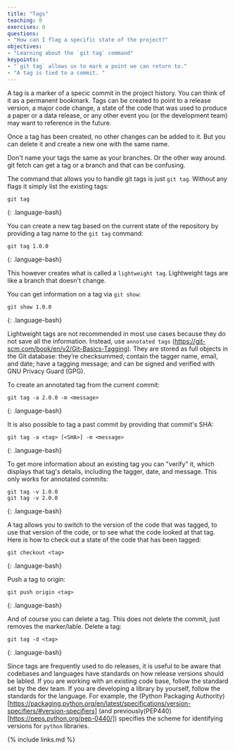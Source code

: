 ```yaml
---
title: "Tags"
teaching: 0
exercises: 0
questions:
- "How can I flag a specific state of the project?"
objectives:
- "Learning about the `git tag` command"
keypoints:
- "`git tag` allows us to mark a point we can return to."
- "A tag is tied to a commit. "
---
```


A tag is a marker of a specic commit in the project history. You can think of it as a permanent bookmark. Tags can be created to point to a release version, a major code change, a state of the code that was used to produce a paper or a data release, or any other event you (or the development team) may want to reference in the future. 

Once a tag has been created, no other changes can be added to it. But you can delete it and create a new one with the same name. 

Don't name your tags the same as your branches. Or the other way around. git fetch can get a tag or a branch and that can be confusing.

The command that allows you to handle git tags is just `git tag`. Without any flags it simply list the existing tags:

~~~
git tag 
~~~
{: .language-bash}


You can create a new tag based on the current state of the repository by providing a tag name to the `git tag` command:
~~~
git tag 1.0.0
~~~
{: .language-bash}

This however creates what is called a `lightweight tag`. Lightweight tags are like a branch that doesn't change.

You can get information on a tag via `git show`:

~~~
git show 1.0.0
~~~
{: .language-bash}

Lightweight tags are not recommended in most use cases because they do not save all the information. Instead, use `annotated tags` (https://git-scm.com/book/en/v2/Git-Basics-Tagging). They are stored as full objects in the Git database: they’re checksummed; contain the tagger name, email, and date; have a tagging message; and can be signed and verified with GNU Privacy Guard (GPG). 

To create an annotated tag from the current commit:
~~~
git tag -a 2.0.0 -m <message>
~~~
{: .language-bash}

It is also possible to tag a past commit by providing that commit's SHA:
~~~
git tag -a <tag> [<SHA>] -m <message>
~~~
{: .language-bash}

To get more information about an existing tag you can "verify" it, which displays that tag's details, including the tagger, date, and message. This only works for annotated commits:
~~~
git tag -v 1.0.0
git tag -v 2.0.0
~~~
{: .language-bash}

A tag allows you to switch to the version of the code that was tagged, to use that version of the code, or to see what the code looked at that tag. Here is how to check out a state of the code that has been tagged:
~~~
git checkout <tag> 
~~~
{: .language-bash}

Push a tag to origin:
~~~
git push origin <tag>
~~~
{: .language-bash}

And of course you can delete a tag. This does not delete the commit, just removes the marker/lable. Delete a tag:
~~~
git tag -d <tag>
~~~
{: .language-bash}

Since tags are frequently used to do releases, it is useful to be aware that codebases and languages have standards on how release versions should be labled. If you are working with an existing code base, follow the standard set by the dev team. If you are developing a library by yourself, follow the standards for the language. For example, the (Python Packaging Authority)[https://packaging.python.org/en/latest/specifications/version-specifiers/#version-specifiers] (and previously(PEP440)[https://peps.python.org/pep-0440/]) specifies the scheme for identifying versions for `python` libraries. 

<!--- ![Merging 1](../fig/14-tags.png)---> 

{% include links.md %}
